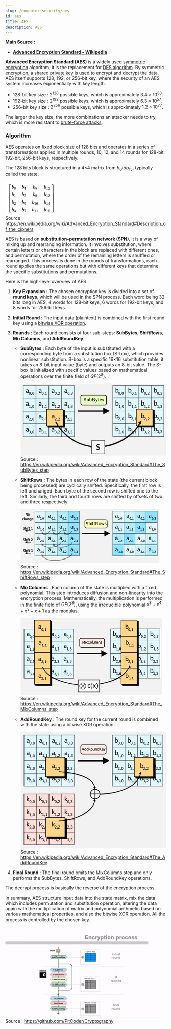 ```yaml
---
slug: /computer-security/aes
id: aes
title: AES
description: AES
---
```


**Main Source :**

- **[Advanced Encryption Standard - Wikipedia](https://en.wikipedia.org/wiki/Advanced_Encryption_Standard)**

**Advanced Encryption Standard (AES)** is a widely used [symmetric encryption](/computer-security/encryption#symmetric--asymmetric-encryption) algorithm, it is the replacement for [DES algorithm](/computer-security/des). By symmetric encryption, a shared [private key](/computer-security/encryption#public--private-key) is used to encrypt and decrypt the data. AES itself supports 128, 192, or 256-bit key, where the security of an AES system increases exponentially with key length.

- 128-bit key size : $2^{128}$ possible keys, which is approximately $3.4 \times 10^{38}$.
- 192-bit key size : $2^{192}$ possible keys, which is approximately $6.3 \times 10^{57}$.
- 256-bit key size : $2^{256}$ possible keys, which is approximately $1.2 \times 10^{77}$.

The larger the key size, the more combinations an attacker needs to try, which is more resistant to [brute-force attacks](/computer-security/other-attack-and-exploit#brute-forcing).

### Algorithm

AES operates on fixed block size of 128 bits and operates in a series of transformations applied in multiple rounds, 10, 12, and 14 rounds for 128-bit, 192-bit, 256-bit keys, respectively.

The 128 bits block is structured in a 4×4 matrix from $b_{0} to b_{15}$, typically called the state.

![State matrix](./b-matrix.png)  
Source : https://en.wikipedia.org/wiki/Advanced_Encryption_Standard#Description_of_the_ciphers

AES is based on **substitution–permutation network (SPN)**, it is a way of mixing up and rearranging information. It involves substitution, where certain letters or characters in the block are replaced with different ones, and permutation, where the order of the remaining letters is shuffled or rearranged. This process is done in the rounds of transformations, each round applies the same operations but with different keys that determine the specific substitutions and permutations.

Here is the high-level overview of AES :

1. **Key Expansion** : The chosen encryption key is divided into a set of **round keys**, which will be used in the SPN process. Each word being 32 bits long in AES, 4 words for 128-bit keys, 6 words for 192-bit keys, and 8 words for 256-bit keys.

2. **Initial Round** : The input data (plaintext) is combined with the first round key using a [bitwise XOR operation](/computer-and-programming-fundamentals/bitwise-operation#xor).

3. **Rounds** : Each round consists of four sub-steps: **SubBytes**, **ShiftRows**, **MixColumns**, and **AddRoundKey**.

   - **SubBytes** : Each byte of the input is substituted with a corresponding byte from a substitution box (S-box), which provides nonlinear substitution. S-box is a specific 16×16 substitution table, it takes an 8-bit input value (byte) and outputs an 8-bit value. The S-box is initialized with specific values based on mathematical operations over the finite field of $GF(2^8)$.

     ![SubBytes step](./subbytes.png)  
      Source : https://en.wikipedia.org/wiki/Advanced_Encryption_Standard#The_SubBytes_step

   - **ShiftRows** : The bytes in each row of the state (the current block being processed) are cyclically shifted. Specifically, the first row is left unchanged. Each byte of the second row is shifted one to the left. Similarly, the third and fourth rows are shifted by offsets of two and three respectively

     ![ShiftRows step](./shiftrows.png)  
      Source : https://en.wikipedia.org/wiki/Advanced_Encryption_Standard#The_ShiftRows_step

   - **MixColumns** : Each column of the state is multiplied with a fixed polynomial. This step introduces diffusion and non-linearity into the encryption process. Mathematically, the multiplication is performed in the finite field of $GF(2^8)$, using the irreducible polynomial $x^8 + x^4 + x^3 + x + 1$ as the modulus.

     ![MixColumns step](./mixcolumns.png)  
      Source : https://en.wikipedia.org/wiki/Advanced_Encryption_Standard#The_MixColumns_step

   - **AddRoundKey** : The round key for the current round is combined with the state using a bitwise XOR operation.

     ![AddRoundKey step](./addroundkey.png)  
      Source : https://en.wikipedia.org/wiki/Advanced_Encryption_Standard#The_AddRoundKey

4. **Final Round** : The final round omits the MixColumns step and only performs the SubBytes, ShiftRows, and AddRoundKey operations.

The decrypt process is basically the reverse of the encryption process.

In summary, AES structure input data into the state matrix, mix the data which includes permutation and substitution operation, altering the data again with the multiplication of matrix and polynomial arithmetic based on various mathematical properties, and also the bitwise XOR operation. All the process is controlled by the chosen key.

![AES algorithm](./aes.gif)  
Source : https://github.com/PitCoder/Cryptography
